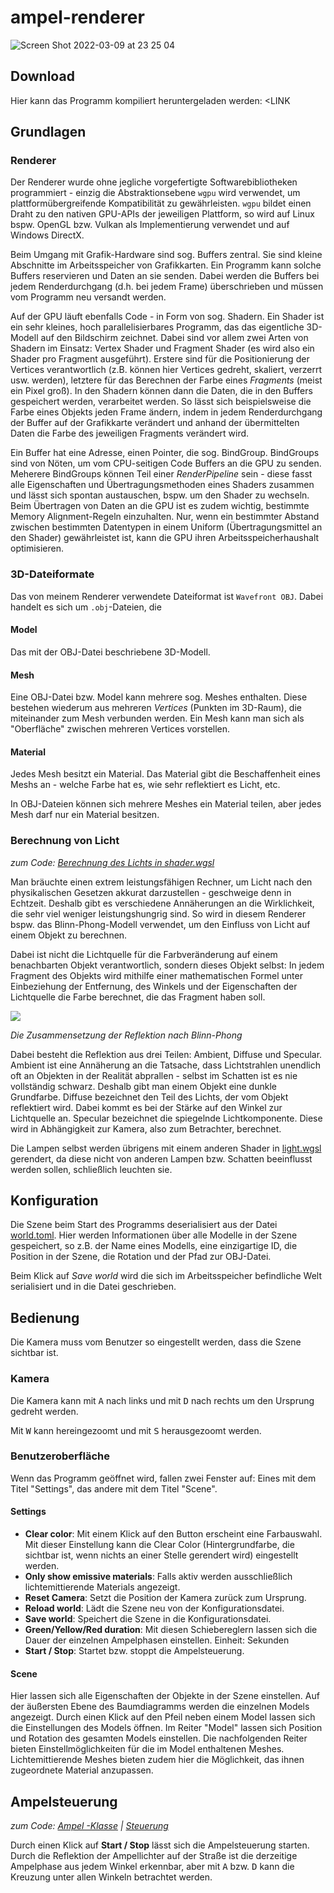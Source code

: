 # ampel-renderer

![Screen Shot 2022-03-09 at 23 25 04](https://user-images.githubusercontent.com/38134006/157552898-5c21b137-e1cf-4140-8ad6-9c41ce231fc6.png)

## Download
Hier kann das Programm kompiliert heruntergeladen werden: <LINK

## Grundlagen
### Renderer
Der Renderer wurde ohne jegliche vorgefertigte Softwarebibliotheken programmiert - einzig die Abstraktionsebene `wgpu` wird verwendet, um plattformübergreifende Kompatibilität zu gewährleisten. `wgpu` bildet einen Draht zu den nativen GPU-APIs der jeweiligen Plattform, so wird auf Linux bspw. OpenGL bzw. Vulkan als Implementierung verwendet und auf Windows DirectX.

Beim Umgang mit Grafik-Hardware sind sog. Buffers zentral. Sie sind kleine Abschnitte im Arbeitsspeicher von Grafikkarten. Ein Programm kann solche Buffers reservieren und Daten an sie senden. Dabei werden die Buffers bei jedem Renderdurchgang (d.h. bei jedem Frame) überschrieben und müssen vom Programm neu versandt werden.

Auf der GPU läuft ebenfalls Code - in Form von sog. Shadern. Ein Shader ist ein sehr kleines, hoch parallelisierbares Programm, das das eigentliche 3D-Modell auf den Bildschirm zeichnet. Dabei sind vor allem zwei Arten von Shadern im Einsatz: Vertex Shader und Fragment Shader (es wird also ein Shader pro Fragment ausgeführt). Erstere sind für die Positionierung der Vertices verantwortlich (z.B. können hier Vertices gedreht, skaliert, verzerrt usw. werden), letztere für das Berechnen der Farbe eines *Fragments* (meist ein Pixel groß).
In den Shadern können dann die Daten, die in den Buffers gespeichert werden, verarbeitet werden. So lässt sich beispielsweise die Farbe eines Objekts jeden Frame ändern, indem in jedem Renderdurchgang der Buffer auf der Grafikkarte verändert und anhand der übermittelten Daten die Farbe des jeweiligen Fragments verändert wird.

Ein Buffer hat eine Adresse, einen Pointer, die sog. BindGroup. BindGroups sind von Nöten, um vom CPU-seitigen Code Buffers an die GPU zu senden. Meherere BindGroups können Teil einer *RenderPipeline* sein - diese fasst alle Eigenschaften und Übertragungsmethoden eines Shaders zusammen und lässt sich spontan austauschen, bspw. um den Shader zu wechseln. Beim Übertragen von Daten an die GPU ist es zudem wichtig, bestimmte Memory Alignment-Regeln einzuhalten. Nur, wenn ein bestimmter Abstand zwischen bestimmten Datentypen in einem Uniform (Übertragungsmittel an den Shader) gewährleistet ist, kann die GPU ihren Arbeitsspeicherhaushalt optimisieren.

### 3D-Dateiformate
Das von meinem Renderer verwendete Dateiformat ist `Wavefront OBJ`. Dabei handelt es sich um `.obj`-Dateien, die 
#### Model
Das mit der OBJ-Datei beschriebene 3D-Modell.

#### Mesh
Eine OBJ-Datei bzw. Model kann mehrere sog. Meshes enthalten. Diese bestehen wiederum aus mehreren *Vertices* (Punkten im 3D-Raum), die miteinander zum Mesh verbunden werden. Ein Mesh kann man sich als "Oberfläche" zwischen mehreren Vertices vorstellen.

#### Material
Jedes Mesh besitzt ein Material. Das Material gibt die Beschaffenheit eines Meshs an - welche Farbe hat es, wie sehr reflektiert es Licht, etc.

In OBJ-Dateien können sich mehrere Meshes ein Material teilen, aber jedes Mesh darf nur ein Material besitzen.


### Berechnung von Licht
*zum Code: [Berechnung des Lichts in shader.wgsl](/renderer/src/shader.wgsl)*


Man bräuchte einen extrem leistungsfähigen Rechner, um Licht nach den physikalischen Gesetzen akkurat darzustellen - geschweige denn in Echtzeit. Deshalb gibt es verschiedene Annäherungen an die Wirklichkeit, die sehr viel weniger leistungshungrig sind. So wird in diesem Renderer bspw. das Blinn-Phong-Modell verwendet, um den Einfluss von Licht auf einem Objekt zu berechnen.

Dabei ist nicht die Lichtquelle für die Farbveränderung auf einem benachbarten Objekt verantwortlich, sondern dieses Objekt selbst: In jedem Fragment des Objekts wird mithilfe einer mathematischen Formel unter Einbeziehung der Entfernung, des Winkels und der Eigenschaften der Lichtquelle die Farbe berechnet, die das Fragment haben soll.

![](https://upload.wikimedia.org/wikipedia/commons/thumb/6/6b/Phong_components_version_4.png/655px-Phong_components_version_4.png)

*Die Zusammensetzung der Reflektion nach Blinn-Phong*

Dabei besteht die Reflektion aus drei Teilen: Ambient, Diffuse und Specular. Ambient ist eine Annäherung an die Tatsache, dass Lichtstrahlen unendlich oft an Objekten in der Realität abprallen - selbst im Schatten ist es nie vollständig schwarz. Deshalb gibt man einem Objekt eine dunkle Grundfarbe. Diffuse bezeichnet den Teil des Lichts, der vom Objekt reflektiert wird. Dabei kommt es bei der Stärke auf den Winkel zur Lichtquelle an. Specular bezeichnet die spiegelnde Lichtkomponente. Diese wird in Abhängigkeit zur Kamera, also zum Betrachter, berechnet. 

Die Lampen selbst werden übrigens mit einem anderen Shader in [light.wgsl](/renderer/src/light.wgsl) gerendert, da diese nicht von anderen Lampen bzw. Schatten beeinflusst werden sollen, schließlich leuchten sie.

## Konfiguration
Die Szene beim Start des Programms deserialisiert aus der Datei [world.toml](/renderer/res/world.toml). Hier werden Informationen über alle Modelle in der Szene gespeichert, so z.B. der Name eines Modells, eine einzigartige ID, die Position in der Szene, die Rotation und der Pfad zur OBJ-Datei.

Beim Klick auf *Save world* wird die sich im Arbeitsspeicher befindliche Welt serialisiert und in die Datei geschrieben.

## Bedienung
Die Kamera muss vom Benutzer so eingestellt werden, dass die Szene sichtbar ist.
### Kamera
Die Kamera kann mit <kbd>A</kbd> nach links und mit <kbd>D</kbd> nach rechts um den Ursprung gedreht werden.

Mit <kbd>W</kbd> kann hereingezoomt und mit <kbd>S</kbd> herausgezoomt werden.

### Benutzeroberfläche
Wenn das Programm geöffnet wird, fallen zwei Fenster auf: Eines mit dem Titel "Settings", das andere mit dem Titel "Scene".

#### Settings

* **Clear color**: Mit einem Klick auf den Button erscheint eine Farbauswahl. Mit dieser Einstellung kann die Clear Color (Hintergrundfarbe, die sichtbar ist, wenn nichts an einer Stelle gerendert wird) eingestellt werden.
* **Only show emissive materials**: Falls aktiv werden ausschließlich lichtemittierende Materials angezeigt.
* **Reset Camera**: Setzt die Position der Kamera zurück zum Ursprung.
* **Reload world**: Lädt die Szene neu von der Konfigurationsdatei.
* **Save world**: Speichert die Szene in die Konfigurationsdatei.
* **Green/Yellow/Red duration**: Mit diesen Schiebereglern lassen sich die Dauer der einzelnen Ampelphasen einstellen. Einheit: Sekunden
* **Start / Stop**: Startet bzw. stoppt die Ampelsteuerung.

#### Scene
Hier lassen sich alle Eigenschaften der Objekte in der Szene einstellen. Auf der äußersten Ebene des Baumdiagramms werden die einzelnen Models angezeigt. Durch einen Klick auf den Pfeil neben einem Model lassen sich die Einstellungen des Models öffnen. Im Reiter "Model" lassen sich Position und Rotation des gesamten Models einstellen. 
Die nachfolgenden Reiter bieten Einstellmöglichkeiten für die im Model enthaltenen Meshes. Lichtemittierende Meshes bieten zudem hier die Möglichkeit, das ihnen zugeordnete Material anzupassen.

## Ampelsteuerung
*zum Code: [Ampel -Klasse](/renderer/src/ampel.rs) | [Steuerung](/renderer/src/main.rs)*

Durch einen Klick auf **Start / Stop** lässt sich die Ampelsteuerung starten. Durch die Reflektion der Ampellichter auf der Straße ist die derzeitige Ampelphase aus jedem Winkel erkennbar, aber mit <kbd>A</kbd> bzw. <kbd>D</kbd> kann die Kreuzung unter allen Winkeln betrachtet werden.


